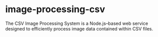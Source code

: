 # image-processing-csv
The CSV Image Processing System is a Node.js–based web service designed to efficiently process image data contained within CSV files.
